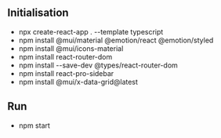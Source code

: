## Initialisation
- npx create-react-app . --template typescript
- npm install @mui/material @emotion/react @emotion/styled
- npm install @mui/icons-material
- npm install react-router-dom
- npm install --save-dev @types/react-router-dom
- npm install react-pro-sidebar
- npm install @mui/x-data-grid@latest

## Run
- npm start